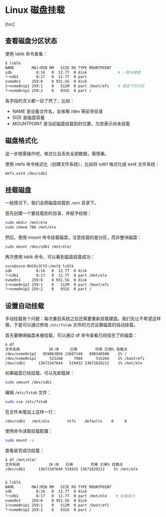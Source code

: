 # Linux 磁盘挂载

[toc]

## 查看磁盘分区状态

使用 lsblk 命令查看：

```bash
$ lsblk
NAME        MAJ:MIN RM   SIZE RO TYPE MOUNTPOINT
sdb           8:16   0  12.7T  0 disk              # 一整块硬盘
└─sdb1        8:17   0  12.7T  0 part
nvme0n1     259:0    0 931.5G  0 disk
├─nvme0n1p1 259:1    0   512M  0 part /boot/efi    # 硬盘下的分区
└─nvme0n1p2 259:2    0   931G  0 part /
```

各字段的含义都一目了然了，比如：

- NAME 是设备文件名，会省略 /dev 等前导目录
- SIZE 是磁盘容量
- MOUNTPOINT 是当前磁盘挂载到的位置，为空表示尚未挂载

## 磁盘格式化

这一步按需操作吧，格式化会丢失全部数据，需慎重。

使用 mkfs 命令格式化（创建文件系统），比如将 sdb1 格式化成 ext4 文件系统：

```bash
mkfs.ext4 /dev/sdb1
```

## 挂载磁盘

一般情况下，我们会把磁盘挂载到 `/mnt` 目录下。

首先创建一个要挂载到的目录，并赋予权限：

```bash
sudo mkdir /mnt/ele
sudo chmod 766 /mnt/ele
```

然后，使用 mount 命令挂载磁盘，注意挂载的是分区，而非整块磁盘：

```bash
sudo mount /dev/sdb1 /mnt/ele/
```

再次使用 lsblk 命令，可以看到磁盘挂载成功：

```bash
sure@sure-NUC8i3CYS:/mnt$ lsblk
sdb           8:16   0  12.7T  0 disk
└─sdb1        8:17   0  12.7T  0 part /mnt/ele
nvme0n1     259:0    0 931.5G  0 disk
├─nvme0n1p1 259:1    0   512M  0 part /boot/efi
└─nvme0n1p2 259:2    0   931G  0 part /
```

## 设置自动挂载

手动挂载有个问题：每次重启系统之后还需要重新挂载硬盘。我们先让不希望这样做，于是可以通过修改 `/etc/fstab` 文件的方式设置磁盘的自动挂载。

首先要确保磁盘未被挂载，可以通过 df 命令查看已经挂在了的磁盘：

```bash
$ df
文件系统             1K-块     已用        可用 已用% 挂载点
/dev/nvme0n1p2   959863856 12687148   898348500    2% /
/dev/nvme0n1p1      523248     7984      515264    2% /boot/efi
/dev/sdb1      13672347644   519432 13671828212    1% /mnt/ele
```

如果磁盘已经挂载，可以先卸载掉：

```bash
sudo umount /dev/sdb1
```

编辑 `/etc/fstab` 文件：

```bash
sudo vim /etc/fstab
```

在文件末尾加上这样一行：

```
/dev/sdb1   /mnt/ele        ntfs    defaults    0     0
```

使用命令读取挂载配置：

```bash
sudo mount -a
```

查看是否成功挂载：

```bash
$ df /mnt/ele/
文件系统             1K-块   已用        可用 已用% 挂载点
/dev/sdb1      13672347644 519432 13671828212    1% /mnt/ele


$ lsblk
NAME        MAJ:MIN RM   SIZE RO TYPE MOUNTPOINT
sdb           8:16   0  12.7T  0 disk
└─sdb1        8:17   0  12.7T  0 part /mnt/ele    # 挂载成功
nvme0n1     259:0    0 931.5G  0 disk
├─nvme0n1p1 259:1    0   512M  0 part /boot/efi
└─nvme0n1p2 259:2    0   931G  0 part /
```


